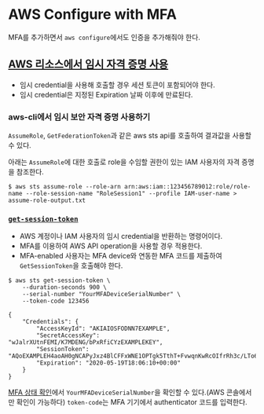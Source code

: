 # AWS Configure with MFA
MFA를 추가하면서 `aws configure`에서도 인증을 추가해줘야 한다.

## [AWS 리소스에서 임시 자격 증명 사용](https://docs.aws.amazon.com/ko_kr/IAM/latest/UserGuide/id_credentials_temp_use-resources.html)

- 임시 credential을 사용해 호출할 경우 세션 토큰이 포함되어야 한다.
- 임시 credential은 지정된 Expiration 날짜 이후에 만료된다. 

### aws-cli에서 임시 보안 자격 증명 사용하기
`AssumeRole`, `GetFederationToken`과 같은 aws sts api를 호출하여 결과값을 사용할 수 있다. 

아래는 `AssumeRole`에 대한 호출로 role을 수임할 권한이 있는 IAM 사용자의 자격 증명을 참조한다.
```console
$ aws sts assume-role --role-arn arn:aws:iam::123456789012:role/role-name --role-session-name "RoleSession1" --profile IAM-user-name > assume-role-output.txt
```

### [`get-session-token`](https://docs.aws.amazon.com/cli/latest/reference/sts/get-session-token.html)
- AWS 계정이나 IAM 사용자의 임시 credential을 반환하는 명령어이다. 
- MFA를 이용하여 AWS API operation을 사용할 경우 적용한다.
- MFA-enabled 사용자는 MFA device와 연동한 MFA 코드를 제출하여 `GetSessionToken`을 호출해야 한다.

```console
$ aws sts get-session-token \
    --duration-seconds 900 \
    --serial-number "YourMFADeviceSerialNumber" \
    --token-code 123456

{
    "Credentials": {
        "AccessKeyId": "AKIAIOSFODNN7EXAMPLE",
        "SecretAccessKey": "wJalrXUtnFEMI/K7MDENG/bPxRfiCYzEXAMPLEKEY",
        "SessionToken": "AQoEXAMPLEH4aoAH0gNCAPyJxz4BlCFFxWNE1OPTgk5TthT+FvwqnKwRcOIfrRh3c/LTo6UDdyJwOOvEVPvLXCrrrUtdnniCEXAMPLE/IvU1dYUg2RVAJBanLiHb4IgRmpRV3zrkuWJOgQs8IZZaIv2BXIa2R4OlgkBN9bkUDNCJiBeb/AXlzBBko7b15fjrBs2+cTQtpZ3CYWFXG8C5zqx37wnOE49mRl/+OtkIKGO7fAE",
        "Expiration": "2020-05-19T18:06:10+00:00"
    }
}
```


[MFA 상태 확인](https://docs.aws.amazon.com/ko_kr/IAM/latest/UserGuide/id_credentials_mfa_checking-status.html)에서 `YourMFADeviceSerialNumber`을 확인할 수 있다.(AWS 콘솔에서만 확인이 가능하다)
`token-code`는 MFA 기기에서 authenticator 코드를 입력한다.



